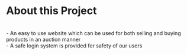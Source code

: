 <h1>About this Project</h1><br>
- An easy to use website which can be used for both selling and buying products in an auction manner <br>
- A safe login system is provided for safety of our users
